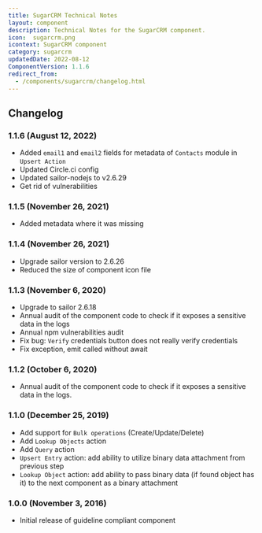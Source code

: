```yaml
---
title: SugarCRM Technical Notes
layout: component
description: Technical Notes for the SugarCRM component.
icon:  sugarcrm.png
icontext: SugarCRM component
category: sugarcrm
updatedDate: 2022-08-12
ComponentVersion: 1.1.6
redirect_from:
  - /components/sugarcrm/changelog.html
---
```


## Changelog

### 1.1.6 (August 12, 2022)

* Added `email1` and `email2` fields for metadata of `Contacts` module in `Upsert Action`
* Updated Circle.ci config
* Updated sailor-nodejs to v2.6.29
* Get rid of vulnerabilities

### 1.1.5 (November 26, 2021)

* Added metadata where it was missing

### 1.1.4 (November 26, 2021)

* Upgrade sailor version to 2.6.26
* Reduced the size of component icon file

### 1.1.3 (November 6, 2020)

* Upgrade to sailor 2.6.18
* Annual audit of the component code to check if it exposes a sensitive data in the logs
* Annual npm vulnerabilities audit
* Fix bug: `Verify` credentials button does not really verify credentials
* Fix exception, emit called without await

### 1.1.2 (October 6, 2020)

* Annual audit of the component code to check if it exposes a sensitive data in the logs.

### 1.1.0 (December 25, 2019)

* Add support for `Bulk operations` (Create/Update/Delete)
* Add `Lookup Objects` action
* Add `Query` action
* `Upsert Entry` action: add ability to utilize binary data attachment from previous step
* `Lookup Object` action: add ability to pass binary data (if found object has it) to the next component as a binary attachment

### 1.0.0 (November 3, 2016)

* Initial release of guideline compliant component
